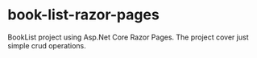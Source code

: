 # book-list-razor-pages
BookList project using Asp.Net Core Razor Pages. The project cover just simple crud operations.
